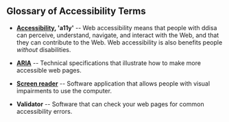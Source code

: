 ## Glossary of Accessibility Terms

* **[Accessibility](https://www.w3.org/WAI/intro/accessibility.php), 'a11y'** -- Web accessibility means that people with ddisa can perceive, understand, navigate, and interact with the Web, and that they can contribute to the Web. Web accessibility is  also benefits people *without* disabilities.

* **[ARIA](https://en.wikipedia.org/wiki/WAI-ARIA)** -- Technical specifications that illustrate how to make more accessible web pages.

* **[Screen reader](https://www.nomensa.com/blog/2005/what-screen-reader)** -- Software application that allows people with visual impairments to use the computer.

* **Validator** -- Software that can check your web pages for common accessibility errors.